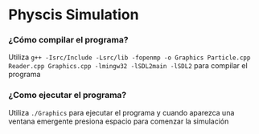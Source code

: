 # Physcis Simulation
### ¿Cómo compilar el programa?
Utiliza `g++ -Isrc/Include -Lsrc/lib -fopenmp -o Graphics Particle.cpp Reader.cpp Graphics.cpp -lmingw32 -lSDL2main -lSDL2` para compilar el programa

### ¿Como ejecutar el programa?
Utiliza `./Graphics` para ejecutar el programa y cuando aparezca una ventana emergente presiona espacio para comenzar la simulación
